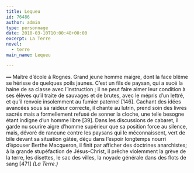```yaml
---
title: Lequeu
id: 76486
author: admin
type: personnage
date: 2010-03-10T10:00:48+00:00
excerpt: La Terre
novel:
  - terre
main_name: Lequeu

---
```

**—** Maître d&rsquo;école à Rognes. Grand jeune homme maigre, dont la face blême se hérisse de quelques poils jaunes. C&rsquo;est un fils de paysan, qui a sucé la haine de sa classe avec l&rsquo;instruction ; il ne peut faire aimer leur condition à ses élèves qu&rsquo;il traite de sauvages et de brutes, avec le mépris d&rsquo;un lettré, et qu&rsquo;il renvoie insolemment au fumier paternel [146]. Cachant des idées avancées sous sa raideur correcte, il chante au lutrin, prend soin des livres sacrés mais a formellement refusé de sonner la cloche, une telle besogne étant indigne d&rsquo;un homme libre [39]. Dans les discussions de cabaret, il garde nu sourire aigre d&rsquo;homme supérieur que sa position force au silence, mais, dévoré de rancune contre les paysans qui le méconnaissent, vert de bile devant sa situation gâtée, déçu dans l&rsquo;espoir longtemps nourri d&rsquo;épouser Berthe Macqueron, il finit par afficher des doctrines anarchistes; à la grande stupéfaction de Jésus-Christ, il prêche violemment la grève de la terre, les disettes, le sac des villes, la noyade générale dans des flots de sang [471] _(La Terre.)_